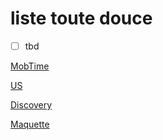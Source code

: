 # liste toute douce

- [ ] tbd

[MobTime](https://mobtime.hadrienmp.fr/mob/pass-culture)

[US](https://passculture.atlassian.net/browse/PC-19223)

[Discovery](https://www.notion.so/passcultureapp/Discovery-4caa697a61584f749241bcaf43de23a2#09e55fea474b4af9959ab2a0d9c7a298)

[Maquette](https://www.figma.com/file/p970SfjUccRpXdcyn7MzcR/APP---2022---10---Aide-%C3%A0-la-connexion?node-id=858%3A4692&t=got0DF8eXItrQKUr-4)
